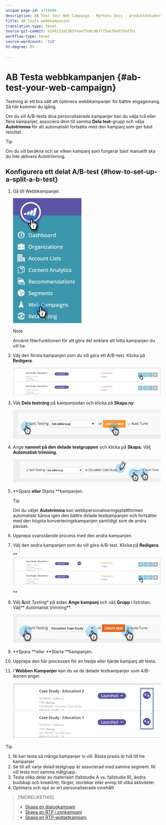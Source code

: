 ```yaml
---
unique-page-id: 4719404
description: AB Test Your Web Campaign - Marketo Docs - produktdokumentation
title: AB Testa webbkampanjen
translation-type: tm+mt
source-git-commit: e149133a5383faaef5e9c9b7775ae36e633ed7b1
workflow-type: tm+mt
source-wordcount: '328'
ht-degree: 0%

---
```



# AB Testa webbkampanjen {#ab-test-your-web-campaign}

Testning är ett bra sätt att optimera webbkampanjer för bättre engagemang. Så här kommer du igång.

Om du vill A/B-testa dina personaliserade kampanjer kan du välja två eller flera kampanjer, associera dem till samma **Dela test**-grupp och välja **Autotrimma** för att automatiskt fortsätta med den kampanj som ger bäst resultat.

>[!TIP]
>
>Om du vill beräkna och se vilken kampanj som fungerar bäst manuellt ska du inte aktivera Autotrimning.

## Konfigurera ett delat A/B-test {#how-to-set-up-a-split-a-b-test}

1. Gå till Webbkampanjer.

   ![](assets/web-campaigns-hand-2.jpg)

   >[!NOTE]
   >
   >Använd filterfunktionen [](filter-web-campaigns.md) för att göra det enklare att hitta kampanjen du vill ha.

1. Välj den första kampanjen som du vill göra ett A/B-test. Klicka på **Redigera**.

   ![](assets/image2016-11-4-13-3a46-3a37.png)

1. Välj **Dela testning** på kampanjsidan och klicka på **Skapa ny**.

   ![](assets/image2014-11-26-16-3a47-3a18.png)

1. Ange **namnet på den delade testgruppen** och klicka på **Skapa.** Välj **Automatisk trimning.**

   ![](assets/image2014-11-26-16-3a52-3a24.png)

1. **Spara **eller** Starta **kampanjen.

   >[!TIP]
   >
   >Om du väljer **Autotrimma** kan webbpersonaliseringsplattformen automatiskt känna igen den bättre delade testkampanjen och fortsätter med den högsta konverteringskampanjen samtidigt som de andra pausas.

1. Upprepa ovanstående process med den andra kampanjen.
1. Välj den andra kampanjen som du vill göra A/B-test. Klicka på **Redigera**.

   ** ![](assets/image2016-11-4-13-3a51-3a39.png)

   **

1. Välj **S***plit Testing** på sidan **Ange kampanj** och välj **Grupp** i listrutan. Välj** Automatisk trimning**.

   ![](assets/image2014-11-26-17-3a2-3a17.png)

1. **Spara **eller **Starta **kampanjen.
1. Upprepa den här processen för en tredje eller fjärde kampanj att testa.
1. I **Webben** **Kampanjer** kan du se de delade testkampanjer som A/B-ikonen anger.

   ![](assets/image2016-11-4-13-3a55-3a5.png)

>[!TIP]
>
>1. Ni kan testa så många kampanjer ni vill. Bästa praxis är två till tre kampanjer
>1. Se till att varje delad testgrupp är associerad med samma segment. Ni vill testa mot samma målgrupp.
>1. Testa olika delar av materialet (fallstudie A vs. fallstudie B), ändra budskap och kreatörer, färger, storlekar eller anrop till olika aktiviteter.
>1. Optimera och njut av ert personaliserade innehåll!

>



>[!MORELIKETHIS]
>
>* [Skapa en dialogkampanj](create-a-new-dialog-web-campaign.md)
>* [Skapa en RTP i zonkampanj](create-a-new-in-zone-web-campaign.md)
>* [Skapa en RTP-widgetkampanj](create-a-new-widget-web-campaign.md)

>




